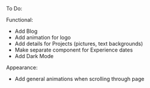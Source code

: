 To Do:

Functional:

- Add Blog
- Add animation for logo
- Add details for Projects (pictures, text backgrounds)
- Make separate component for Experience dates
- Add Dark Mode

Appearance:

- Add general animations when scrolling through page
